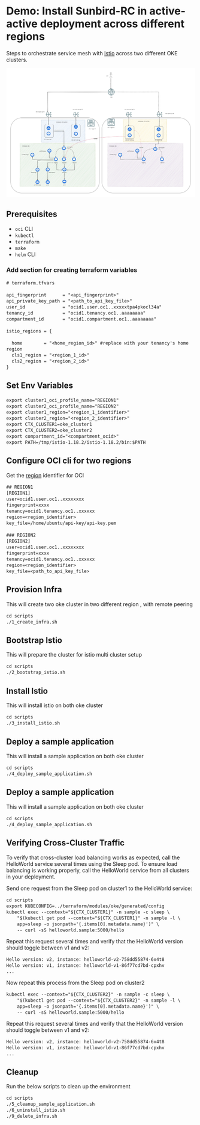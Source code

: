 # Demo: Install Sunbird-RC in active-active deployment across different regions

Steps to orchestrate service mesh with [Istio](https://istio.io/) across two different OKE clusters.

![architecture](images/multicluster-2.jpg)

## Prerequisites

- `oci` CLI
- `kubectl`
- `terraform`
- `make`
- `helm` CLI

### Add section for creating terraform variables
```
# terraform.tfvars

api_fingerprint      = "<api_fingerprint>"
api_private_key_path = "<path_to_api_key_file>"
user_id              = "ocid1.user.oc1..xxxxxtpa4pkocl34a"
tenancy_id           = "ocid1.tenancy.oc1..aaaaaaaa"
compartment_id       = "ocid1.compartment.oc1..aaaaaaaa"

istio_regions = {

  home        = "<home_region_id>" #replace with your tenancy's home region   
  cls1_region = "<region_1_id>"
  cls2_region = "<region_2_id>"
}
```

## Set Env Variables

```
export cluster1_oci_profile_name="REGION1"
export cluster2_oci_profile_name="REGION2"
export cluster1_region="<region_1_identifier>"
export cluster2_region="<region_2_identifier>"
export CTX_CLUSTER1=oke_cluster1
export CTX_CLUSTER2=oke_cluster2
export compartment_id="<compartment_ocid>"
export PATH=/tmp/istio-1.18.2/istio-1.18.2/bin:$PATH

```

## Configure OCI cli for two regions

Get the [region](https://docs.oracle.com/en-us/iaas/Content/General/Concepts/regions.htm#About) identifier for OCI

```
## REGION1
[REGION1]
user=ocid1.user.oc1..xxxxxxxx
fingerprint=xxxx
tenancy=ocid1.tenancy.oc1..xxxxxx
region=<region_identifier>
key_file=/home/ubuntu/api-key/api-key.pem

### REGION2
[REGION2]
user=ocid1.user.oc1..xxxxxxxx
fingerprint=xxxx
tenancy=ocid1.tenancy.oc1..xxxxxx
region=<region_identifier>
key_file=<path_to_api_key_file>
```

## Provision Infra

This will create two oke cluster in two different region , with remote peering

```
cd scripts
./1_create_infra.sh

```

## Bootstrap Istio

This will prepare the cluster for istio multi cluster setup

```
cd scripts
./2_bootstrap_istio.sh

```

## Install Istio

This will install istio on both oke cluster

```
cd scripts
./3_install_istio.sh

```

## Deploy a sample application

This will install a sample application on both oke cluster

```
cd scripts
./4_deploy_sample_application.sh

```

## Deploy a sample application

This will install a sample application on both oke cluster

```
cd scripts
./4_deploy_sample_application.sh

```

## Verifying Cross-Cluster Traffic

To verify that cross-cluster load balancing works as expected, call the HelloWorld service several times using the Sleep pod. To ensure load balancing is working properly, call the HelloWorld service from all clusters in your deployment.

Send one request from the Sleep pod on cluster1 to the HelloWorld service:

```
cd scripts
export KUBECONFIG=../terraform/modules/oke/generated/config
kubectl exec --context="${CTX_CLUSTER1}" -n sample -c sleep \
    "$(kubectl get pod --context="${CTX_CLUSTER1}" -n sample -l \
    app=sleep -o jsonpath='{.items[0].metadata.name}')" \
    -- curl -sS helloworld.sample:5000/hello

```
Repeat this request several times and verify that the HelloWorld version should toggle between v1 and v2:

```
Hello version: v2, instance: helloworld-v2-758dd55874-6x4t8
Hello version: v1, instance: helloworld-v1-86f77cd7bd-cpxhv
...

```

Now repeat this process from the Sleep pod on cluster2

```
kubectl exec --context="${CTX_CLUSTER2}" -n sample -c sleep \
    "$(kubectl get pod --context="${CTX_CLUSTER2}" -n sample -l \
    app=sleep -o jsonpath='{.items[0].metadata.name}')" \
    -- curl -sS helloworld.sample:5000/hello

```

Repeat this request several times and verify that the HelloWorld version should toggle between v1 and v2:

```
Hello version: v2, instance: helloworld-v2-758dd55874-6x4t8
Hello version: v1, instance: helloworld-v1-86f77cd7bd-cpxhv
...

```

## Cleanup

Run the below scripts to clean up the environment

```
cd scripts
./5_cleanup_sample_application.sh
./6_uninstall_istio.sh
./9_delete_infra.sh

```